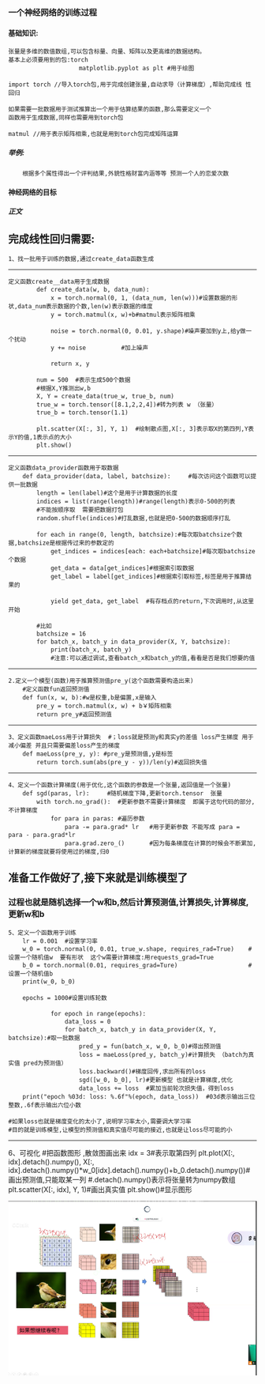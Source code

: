 ### 一个神经网络的训练过程

#### 基础知识:
    张量是多维的数值数组,可以包含标量、向量、矩阵以及更高维的数据结构。
    基本上必须要用到的包:torch
                        matplotlib.pyplot as plt #用于绘图

    import torch //导入torch包,用于完成创建张量,自动求导（计算梯度）,帮助完成线 性回归

    如果需要一批数据用于测试推算出一个用于估算结果的函数,那么需要定义一个
    函数用于生成数据,同样也需要用到torch包

    matmul //用于表示矩阵相乘,也就是用到torch包完成矩阵运算
##### 举例:
        根据多个属性得出一个评判结果,外貌性格财富内涵等等 预测一个人的恋爱次数

#### 神经网络的目标
 
##### 正文

## 完成线性回归需要:

    1、找一批用于训练的数据,通过create_data函数生成
---- 
    定义函数create__data用于生成数据
            def create_data(w, b, data_num):
                x = torch.normal(0, 1, (data_num, len(w)))#设置数据的形状,data_num表示数据的个数,len(w)表示数据的维度
                y = torch.matmul(x, w)+b#matmul表示矩阵相乘

                noise = torch.normal(0, 0.01, y.shape)#噪声要加到y上,给y做一个扰动
                y += noise          #加上噪声

                return x, y

            num = 500  #表示生成500个数据
            #根据X,Y推测出w,b
            X, Y = create_data(true_w, true_b, num) 
            true_w = torch.tensor([8.1,2,2,4])#转为列表 w （张量）
            true_b = torch.tensor(1.1)
            
            plt.scatter(X[:, 3], Y, 1)  #绘制散点图,X[:, 3]表示取X的第四列,Y表示Y的值,1表示点的大小
            plt.show()
---
    定义函数data_provider函数用于取数据
        def data_provider(data, label, batchsize):     #每次访问这个函数可以提供一批数据
            length = len(label)#这个是用于计算数据的长度
            indices = list(range(length))#range(length)表示0-500的列表
            #不能按顺序取  需要把数据打包
            random.shuffle(indices)#打乱数据,也就是把0-500的数据顺序打乱

            for each in range(0, length, batchsize):#每次取batchsize个数据,batchsize是根据传过来的参数定的
                get_indices = indices[each: each+batchsize]#每次取batchsize个数据
                get_data = data[get_indices]#根据索引取数据
                get_label = label[get_indices]#根据索引取标签,标签是用于推算结果的

                yield get_data, get_label  #有存档点的return,下次调用时,从这里开始

            #比如
            batchsize = 16
            for batch_x, batch_y in data_provider(X, Y, batchsize):
                print(batch_x, batch_y)
                #注意:可以通过调试,查看batch_x和batch_y的值,看看是否是我们想要的值
    
---

    2.定义一个模型(函数)用于推算预测值pre_y(这个函数需要构造出来)
        #定义函数fun返回预测值
        def fun(x, w, b):#w是权重,b是偏置,x是输入
            pre_y = torch.matmul(x, w) + b￥矩阵相乘
            return pre_y#返回预测值
---                
    3、定义函数maeLoss用于计算损失  #；loss就是预测y和真实y的差值 loss产生梯度 用于减小偏差 并且只需要偏差loss产生的梯度
        def maeLoss(pre_y, y): #pre_y是预测值,y是标签
            return torch.sum(abs(pre_y - y))/len(y)#返回损失值
---
    4、定义一个函数计算梯度(用于优化,这个函数的参数是一个张量,返回值是一个张量)
        def sgd(paras, lr):     #随机梯度下降,更新torch.tensor  张量
            with torch.no_grad():  #更新参数不需要计算梯度  即属于这句代码的部分,不计算梯度 
                for para in paras: #遍历参数
                    para -= para.grad* lr   #用于更新参数 不能写成 para = para - para.grad*lr
                    para.grad.zero_()       #因为每条梯度在计算的时候会不断累加,计算新的梯度就要将使用过的梯度,归0  
    
## 准备工作做好了,接下来就是训练模型了
### 过程也就是随机选择一个w和b,然后计算预测值,计算损失,计算梯度,更新w和b
    5、定义一个函数用于训练
        lr = 0.001  #设置学习率
        w_0 = torch.normal(0, 0.01, true_w.shape, requires_rad=True)    #设置一个随机值w  要有形状  这个w需要计算梯度:用requests_grad=True  
        b_0 = torch.normal(0.01, requires_grad=Ture)                    #设置一个随机值b
        print(w_0, b_0)

        epochs = 1000#设置训练轮数

                for epoch in range(epochs):
                    data_loss = 0
                    for batch_x, batch_y in data_provider(X, Y, batchsize):#取一批数据
                        pred_y = fun(batch_x, w_0, b_0)#得出预测值
                        loss = maeLoss(pred_y, batch_y)#计算损失 （batch为真实值 pred为预测值）
                        loss.backward()#梯度回传,求出所有的loss
                        sgd([w_0, b_0], lr)#更新模型 也就是计算梯度,优化
                        data_loss += loss  #累加当前轮次损失值，得到loss
        print("epoch %03d: loss: %.6f"%(epoch, data_loss))  #03d表示输出三位整数,.6f表示输出六位小数

    #如果loss也就是梯度变化的太小了,说明学习率太小,需要调大学习率
    #目的就是训练模型,让模型的预测值和真实值尽可能的接近,也就是让loss尽可能的小
---
6、可视化
    #把函数图形 ,散敛图画出来
    idx = 3#表示取第四列
    plt.plot(X[:, idx].detach().numpy(), X[:, idx].detach().numpy()*w_0[idx].detach().numpy()+b_0.detach().numpy())#画出预测值,只能取某一列
    #.detach().numpy()表示将张量转为numpy数组
    plt.scatter(X[:, idx], Y, 1)#画出真实值
    plt.show()#显示图形

    





![卷积](DL2神经网络项目代码/images/image.png)
